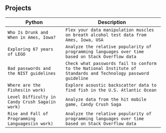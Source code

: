 ## Projects

| Python | Description |
| --- | --- |
| `Who Is Drunk and When in Ames, Iowa?`| `Flex your data manipulation muscles on breath alcohol test data from Ames, Iowa, USA` |
| `Exploring 67 years of LEGO`| `Analyze the relative popularity of programming languages over time based on Stack Overflow data` |
| `Bad passwords and the NIST guidelines`| `Check what passwords fail to conform to the National Institute of Standards and Technology password guideline` |
| `Where are the Fishes(in work)`| `Explore acoustic backscatter data to find fish in the U.S. Atlantic Ocean`|
| `Level Difficulty in Candy Crush Saga(in work)`| `Analyze data from the hit mobile game, Candy Crush Saga` |
| `Rise and Fall of Programming Languages(in work)`| `Analyze the relative popularity of programming languages over time based on Stack Overflow data` |
